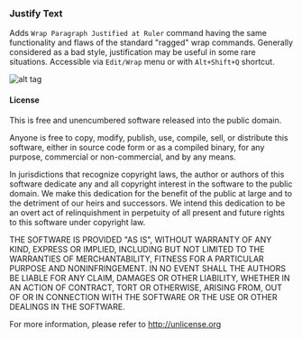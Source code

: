 ### Justify Text

Adds `Wrap Paragraph Justified at Ruler` command having the same functionality
and  flaws of the standard "ragged"  wrap commands. Generally considered as  a
bad style, justification may be useful in some rare situations. Accessible via
`Edit/Wrap` menu or with `Alt+Shift+Q` shortcut.

![alt tag](http://i.imgur.com/tVlCcZ3.gif)


#### License

This is free and unencumbered software released into the public domain.

Anyone  is  free to copy, modify, publish, use,  compile, sell, or  distribute
this  software, either  in  source code form or as a compiled  binary, for any
purpose, commercial or non-commercial, and by any means.

In jurisdictions that recognize copyright laws, the author or authors  of this
software dedicate any and all copyright interest in the software to the public
domain. We make  this dedication for the benefit of the public at large and to
the  detriment of our heirs and successors. We intend this dedication to be an
overt act of relinquishment in perpetuity of all present and future  rights to
this software under copyright law.

THE SOFTWARE IS PROVIDED  "AS  IS", WITHOUT WARRANTY OF  ANY KIND,  EXPRESS OR
IMPLIED,  INCLUDING BUT NOT  LIMITED TO  THE  WARRANTIES  OF  MERCHANTABILITY,
FITNESS FOR A PARTICULAR  PURPOSE AND  NONINFRINGEMENT. IN  NO EVENT SHALL THE
AUTHORS BE  LIABLE FOR ANY CLAIM, DAMAGES  OR OTHER  LIABILITY,  WHETHER IN AN
ACTION OF CONTRACT, TORT OR  OTHERWISE, ARISING FROM, OUT OF OR IN  CONNECTION
WITH THE SOFTWARE OR THE USE OR OTHER DEALINGS IN THE SOFTWARE.

For more information, please refer to <http://unlicense.org>

